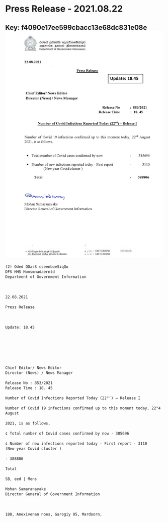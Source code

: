 # Press Release - 2021.08.22 
Key: f4090e17ee599cbacc13e68dc831e08e 
![img](img/f4090e17ee599cbacc13e68dc831e08e.jpg)
---
```
(2) Oded QOasS cseenboeSiqQo
DFS HHS Honsmnadaerntd
Department of Government Information

 

22.08.2021

Press Release

 

Update: 18.45

 

 

 

Chief Editor/ News Editor
Director (News) / News Manager

Release No : 853/2021
Release Time : 18. 45

Number of Covid Infections Reported Today (22"‘) — Release I

Number of Covid 19 infections confirmed up to this moment today, 22"4 August

2021, is as follows,

¢ Total number of Covid cases confirmed by now - 385696

¢ Number of new infections reported today - First report - 3110
(New year Covid cluster )

- 388806

Total

SB, eed | Mens

Mohan Samaranayake
Director General of Government Information

   

188, Anexivenan noes, Garogiy 05, Mardoorn,

```
